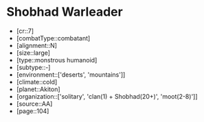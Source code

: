 
# Shobhad Warleader

- [cr::7]
- [combatType::combatant]
- [alignment::N]
- [size::large]
- [type::monstrous humanoid]
- [subtype::-]
- [environment::['deserts', 'mountains']]
- [climate::cold]
- [planet::Akiton]
- [organization::['solitary', 'clan(1) + Shobhad(20+)', 'moot(2-8)']]
- [source::AA]
- [page::104]

